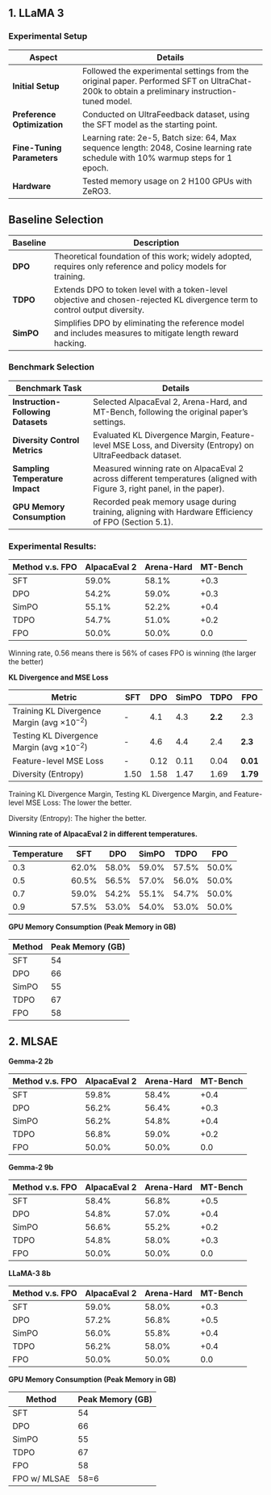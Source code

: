 ## 1. LLaMA 3
### Experimental Setup

| **Aspect**                  | **Details**                                                                                           |
|-----------------------------|-------------------------------------------------------------------------------------------------------|
| **Initial Setup**           | Followed the experimental settings from the original paper. Performed SFT on UltraChat-200k to obtain a preliminary instruction-tuned model. |
| **Preference Optimization** | Conducted on UltraFeedback dataset, using the SFT model as the starting point.                        |
| **Fine-Tuning Parameters**  | Learning rate: 2e-5, Batch size: 64, Max sequence length: 2048, Cosine learning rate schedule with 10% warmup steps for 1 epoch. |
| **Hardware**                | Tested memory usage on 2 H100 GPUs with ZeRO3.                                                       |

## Baseline Selection

| **Baseline** | **Description**                                                                                       |
|--------------|-------------------------------------------------------------------------------------------------------|
| **DPO**      | Theoretical foundation of this work; widely adopted, requires only reference and policy models for training. |
| **TDPO**     | Extends DPO to token level with a token-level objective and chosen-rejected KL divergence term to control output diversity. |
| **SimPO**    | Simplifies DPO by eliminating the reference model and includes measures to mitigate length reward hacking. |

### Benchmark Selection

| **Benchmark Task**                          | **Details**                                                                                           |
|---------------------------------------------|-------------------------------------------------------------------------------------------------------|
| **Instruction-Following Datasets**          | Selected AlpacaEval 2, Arena-Hard, and MT-Bench, following the original paper’s settings.             |
| **Diversity Control Metrics**               | Evaluated KL Divergence Margin, Feature-level MSE Loss, and Diversity (Entropy) on UltraFeedback dataset. |
| **Sampling Temperature Impact**             | Measured winning rate on AlpacaEval 2 across different temperatures (aligned with Figure 3, right panel, in the paper). |
| **GPU Memory Consumption**                  | Recorded peak memory usage during training, aligning with Hardware Efficiency of FPO (Section 5.1).   |


### Experimental Results:

| Method v.s. FPO | AlpacaEval 2 | Arena-Hard | MT-Bench |
| --- | --- | --- | --- |
| SFT | 59.0% | 58.1% | +0.3 |
| DPO | 54.2% | 59.0% | +0.3 |
| SimPO | 55.1% | 52.2% | +0.4 |
| TDPO | 54.7% | 51.0% | +0.2 |
| FPO | 50.0% | 50.0% | 0.0 |

Winning rate, 0.56 means there is 56% of cases FPO is winning (the larger the better)

**KL Divergence and MSE Loss**

| Metric | SFT | DPO | SimPO | TDPO | FPO |
| --- | --- | --- | --- | --- | --- |
| Training KL Divergence Margin (avg $\times 10^{-2}$) | - | 4.1 | 4.3 | **2.2** | 2.3 |
| Testing KL Divergence Margin (avg $\times 10^{-2}$) | - | 4.6 | 4.4 | 2.4 | **2.3** |
| Feature-level MSE Loss | - | 0.12 | 0.11 | 0.04 | **0.01** |
| Diversity (Entropy) | 1.50 | 1.58 | 1.47 | 1.69 | **1.79** |

Training KL Divergence Margin, Testing KL Divergence Margin, and Feature-level MSE Loss: The lower the better.

Diversity (Entropy): The higher the better.

**Winning rate of AlpacaEval 2 in different temperatures.**

| Temperature | SFT | DPO | SimPO | TDPO | FPO |
| --- | --- | --- | --- | --- | --- |
| 0.3 | 62.0% | 58.0% | 59.0% | 57.5% | 50.0% |
| 0.5 | 60.5% | 56.5% | 57.0% | 56.0% | 50.0% |
| 0.7 | 59.0% | 54.2% | 55.1% | 54.7% | 50.0% |
| 0.9 | 57.5% | 53.0% | 54.0% | 53.0% | 50.0% |


**GPU Memory Consumption (Peak Memory in GB)**

| Method | Peak Memory (GB) |
| --- | --- |
| SFT | 54 |
| DPO | 66 |
| SimPO | 55 |
| TDPO | 67 |
| FPO | 58 |

## 2. MLSAE

**Gemma-2 2b** 

| Method v.s. FPO | AlpacaEval 2 | Arena-Hard | MT-Bench |
| --- | --- | --- | --- |
| SFT | 59.8% | 58.4% | +0.4 |
| DPO | 56.2% | 56.4% | +0.3 |
| SimPO | 56.2% | 54.8% | +0.4 |
| TDPO | 56.8% | 59.0% | +0.2 |
| FPO | 50.0% | 50.0% | 0.0 |

**Gemma-2 9b** 

| Method v.s. FPO | AlpacaEval 2 | Arena-Hard | MT-Bench |
| --- | --- | --- | --- |
| SFT | 58.4% | 56.8% | +0.5 |
| DPO | 54.8% | 57.0% | +0.4 |
| SimPO | 56.6% | 55.2% | +0.2 |
| TDPO | 54.8% | 58.0% | +0.3 |
| FPO | 50.0% | 50.0% | 0.0 |

**LLaMA-3 8b** 

| Method v.s. FPO | AlpacaEval 2 | Arena-Hard | MT-Bench |
| --- | --- | --- | --- |
| SFT | 59.0% | 58.0% | +0.3 |
| DPO | 57.2% | 56.8% | +0.5 |
| SimPO | 56.0% | 55.8% | +0.4 |
| TDPO | 56.2% | 58.0% | +0.4 |
| FPO | 50.0% | 50.0% | 0.0 |

**GPU Memory Consumption (Peak Memory in GB)**

| Method | Peak Memory (GB) |
| --- | --- |
| SFT | 54 |
| DPO | 66 |
| SimPO | 55 |
| TDPO | 67 |
| FPO | 58 |
| FPO w/ MLSAE | 58=6 |
